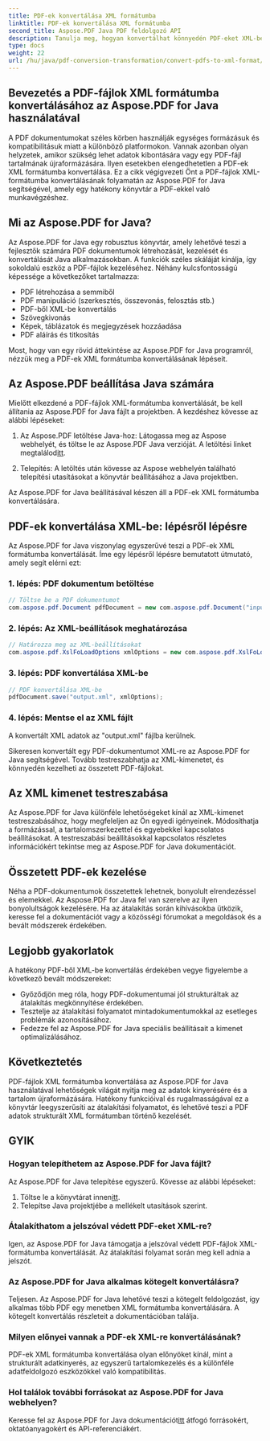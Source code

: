```yaml
---
title: PDF-ek konvertálása XML formátumba
linktitle: PDF-ek konvertálása XML formátumba
second_title: Aspose.PDF Java PDF feldolgozó API
description: Tanulja meg, hogyan konvertálhat könnyedén PDF-eket XML-be az Aspose.PDF for Java segítségével. Lépésről lépésre útmutató és bevált gyakorlatok a hatékony átalakításhoz.
type: docs
weight: 22
url: /hu/java/pdf-conversion-transformation/convert-pdfs-to-xml-format/
---
```


## Bevezetés a PDF-fájlok XML formátumba konvertálásához az Aspose.PDF for Java használatával

A PDF dokumentumokat széles körben használják egységes formázásuk és kompatibilitásuk miatt a különböző platformokon. Vannak azonban olyan helyzetek, amikor szükség lehet adatok kibontására vagy egy PDF-fájl tartalmának újraformázására. Ilyen esetekben elengedhetetlen a PDF-ek XML formátumba konvertálása. Ez a cikk végigvezeti Önt a PDF-fájlok XML-formátumba konvertálásának folyamatán az Aspose.PDF for Java segítségével, amely egy hatékony könyvtár a PDF-ekkel való munkavégzéshez.

## Mi az Aspose.PDF for Java?

Az Aspose.PDF for Java egy robusztus könyvtár, amely lehetővé teszi a fejlesztők számára PDF dokumentumok létrehozását, kezelését és konvertálását Java alkalmazásokban. A funkciók széles skáláját kínálja, így sokoldalú eszköz a PDF-fájlok kezeléséhez. Néhány kulcsfontosságú képessége a következőket tartalmazza:

- PDF létrehozása a semmiből
- PDF manipuláció (szerkesztés, összevonás, felosztás stb.)
- PDF-ből XML-be konvertálás
- Szövegkivonás
- Képek, táblázatok és megjegyzések hozzáadása
- PDF aláírás és titkosítás

Most, hogy van egy rövid áttekintése az Aspose.PDF for Java programról, nézzük meg a PDF-ek XML formátumba konvertálásának lépéseit.

## Az Aspose.PDF beállítása Java számára

Mielőtt elkezdené a PDF-fájlok XML-formátumba konvertálását, be kell állítania az Aspose.PDF for Java fájlt a projektben. A kezdéshez kövesse az alábbi lépéseket:

1.  Az Aspose.PDF letöltése Java-hoz: Látogassa meg az Aspose webhelyét, és töltse le az Aspose.PDF Java verzióját. A letöltési linket megtalálod[itt](https://releases.aspose.com/pdf/java/).

2. Telepítés: A letöltés után kövesse az Aspose webhelyén található telepítési utasításokat a könyvtár beállításához a Java projektben.

Az Aspose.PDF for Java beállításával készen áll a PDF-ek XML formátumba konvertálására.

## PDF-ek konvertálása XML-be: lépésről lépésre

Az Aspose.PDF for Java viszonylag egyszerűvé teszi a PDF-ek XML formátumba konvertálását. Íme egy lépésről lépésre bemutatott útmutató, amely segít elérni ezt:

### 1. lépés: PDF dokumentum betöltése

```java
// Töltse be a PDF dokumentumot
com.aspose.pdf.Document pdfDocument = new com.aspose.pdf.Document("input.pdf");
```

### 2. lépés: Az XML-beállítások meghatározása

```java
// Határozza meg az XML-beállításokat
com.aspose.pdf.XslFoLoadOptions xmlOptions = new com.aspose.pdf.XslFoLoadOptions();
```

### 3. lépés: PDF konvertálása XML-be

```java
// PDF konvertálása XML-be
pdfDocument.save("output.xml", xmlOptions);
```

### 4. lépés: Mentse el az XML fájlt

A konvertált XML adatok az "output.xml" fájlba kerülnek.

Sikeresen konvertált egy PDF-dokumentumot XML-re az Aspose.PDF for Java segítségével. Tovább testreszabhatja az XML-kimenetet, és könnyedén kezelheti az összetett PDF-fájlokat.

## Az XML kimenet testreszabása

Az Aspose.PDF for Java különféle lehetőségeket kínál az XML-kimenet testreszabásához, hogy megfeleljen az Ön egyedi igényeinek. Módosíthatja a formázással, a tartalomszerkezettel és egyebekkel kapcsolatos beállításokat. A testreszabási beállításokkal kapcsolatos részletes információkért tekintse meg az Aspose.PDF for Java dokumentációt.

## Összetett PDF-ek kezelése

Néha a PDF-dokumentumok összetettek lehetnek, bonyolult elrendezéssel és elemekkel. Az Aspose.PDF for Java fel van szerelve az ilyen bonyolultságok kezelésére. Ha az átalakítás során kihívásokba ütközik, keresse fel a dokumentációt vagy a közösségi fórumokat a megoldások és a bevált módszerek érdekében.

## Legjobb gyakorlatok

A hatékony PDF-ből XML-be konvertálás érdekében vegye figyelembe a következő bevált módszereket:

- Győződjön meg róla, hogy PDF-dokumentumai jól strukturáltak az átalakítás megkönnyítése érdekében.
- Tesztelje az átalakítási folyamatot mintadokumentumokkal az esetleges problémák azonosításához.
- Fedezze fel az Aspose.PDF for Java speciális beállításait a kimenet optimalizálásához.

## Következtetés

PDF-fájlok XML formátumba konvertálása az Aspose.PDF for Java használatával lehetőségek világát nyitja meg az adatok kinyerésére és a tartalom újraformázására. Hatékony funkcióival és rugalmasságával ez a könyvtár leegyszerűsíti az átalakítási folyamatot, és lehetővé teszi a PDF adatok strukturált XML formátumban történő kezelését.

## GYIK

### Hogyan telepíthetem az Aspose.PDF for Java fájlt?

Az Aspose.PDF for Java telepítése egyszerű. Kövesse az alábbi lépéseket:
1.  Töltse le a könyvtárat innen[itt](https://releases.aspose.com/pdf/java/).
2. Telepítse Java projektjébe a mellékelt utasítások szerint.

### Átalakíthatom a jelszóval védett PDF-eket XML-re?

Igen, az Aspose.PDF for Java támogatja a jelszóval védett PDF-fájlok XML-formátumba konvertálását. Az átalakítási folyamat során meg kell adnia a jelszót.

### Az Aspose.PDF for Java alkalmas kötegelt konvertálásra?

Teljesen. Az Aspose.PDF for Java lehetővé teszi a kötegelt feldolgozást, így alkalmas több PDF egy menetben XML formátumba konvertálására. A kötegelt konvertálás részleteit a dokumentációban találja.

### Milyen előnyei vannak a PDF-ek XML-re konvertálásának?

PDF-ek XML formátumba konvertálása olyan előnyöket kínál, mint a strukturált adatkinyerés, az egyszerű tartalomkezelés és a különféle adatfeldolgozó eszközökkel való kompatibilitás.

### Hol találok további forrásokat az Aspose.PDF for Java webhelyen?

 Keresse fel az Aspose.PDF for Java dokumentációt[itt](https://reference.aspose.com/pdf/java/) átfogó forrásokért, oktatóanyagokért és API-referenciákért.